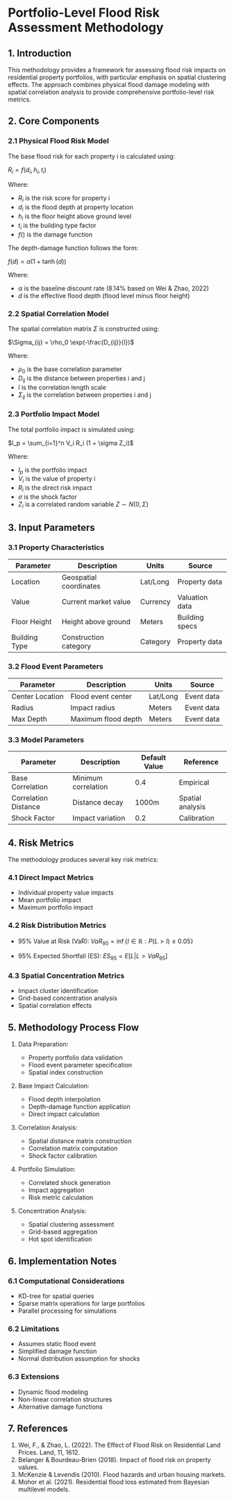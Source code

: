 # Portfolio-Level Flood Risk Assessment Methodology

## 1. Introduction

This methodology provides a framework for assessing flood risk impacts on residential property portfolios, with particular emphasis on spatial clustering effects. The approach combines physical flood damage modeling with spatial correlation analysis to provide comprehensive portfolio-level risk metrics.

## 2. Core Components

### 2.1 Physical Flood Risk Model

The base flood risk for each property i is calculated using:

$R_i = f(d_i, h_i, t_i)$

Where:
- $R_i$ is the risk score for property i
- $d_i$ is the flood depth at property location
- $h_i$ is the floor height above ground level
- $t_i$ is the building type factor
- $f()$ is the damage function

The depth-damage function follows the form:

$f(d) = \alpha(1 + \tanh(d))$

Where:
- $\alpha$ is the baseline discount rate (8.14% based on Wei & Zhao, 2022)
- $d$ is the effective flood depth (flood level minus floor height)

### 2.2 Spatial Correlation Model

The spatial correlation matrix $\Sigma$ is constructed using:

$\Sigma_{ij} = \rho_0 \exp(-\frac{D_{ij}}{l})$

Where:
- $\rho_0$ is the base correlation parameter
- $D_{ij}$ is the distance between properties i and j
- $l$ is the correlation length scale
- $\Sigma_{ij}$ is the correlation between properties i and j

### 2.3 Portfolio Impact Model

The total portfolio impact is simulated using:

$I_p = \sum_{i=1}^n V_i R_i (1 + \sigma Z_i)$

Where:
- $I_p$ is the portfolio impact
- $V_i$ is the value of property i
- $R_i$ is the direct risk impact
- $\sigma$ is the shock factor
- $Z_i$ is a correlated random variable $Z \sim N(0, \Sigma)$

## 3. Input Parameters

### 3.1 Property Characteristics
| Parameter | Description | Units | Source |
|-----------|-------------|--------|---------|
| Location | Geospatial coordinates | Lat/Long | Property data |
| Value | Current market value | Currency | Valuation data |
| Floor Height | Height above ground | Meters | Building specs |
| Building Type | Construction category | Category | Property data |

### 3.2 Flood Event Parameters
| Parameter | Description | Units | Source |
|-----------|-------------|--------|---------|
| Center Location | Flood event center | Lat/Long | Event data |
| Radius | Impact radius | Meters | Event data |
| Max Depth | Maximum flood depth | Meters | Event data |

### 3.3 Model Parameters
| Parameter | Description | Default Value | Reference |
|-----------|-------------|---------------|------------|
| Base Correlation | Minimum correlation | 0.4 | Empirical |
| Correlation Distance | Distance decay | 1000m | Spatial analysis |
| Shock Factor | Impact variation | 0.2 | Calibration |

## 4. Risk Metrics

The methodology produces several key risk metrics:

### 4.1 Direct Impact Metrics
- Individual property value impacts
- Mean portfolio impact
- Maximum portfolio impact

### 4.2 Risk Distribution Metrics
- 95% Value at Risk (VaR):
  $VaR_{95} = \inf\{l \in \mathbb{R}: P(L > l) \leq 0.05\}$
  
- 95% Expected Shortfall (ES):
  $ES_{95} = E[L|L > VaR_{95}]$

### 4.3 Spatial Concentration Metrics
- Impact cluster identification
- Grid-based concentration analysis
- Spatial correlation effects

## 5. Methodology Process Flow

1. Data Preparation:
   - Property portfolio data validation
   - Flood event parameter specification
   - Spatial index construction

2. Base Impact Calculation:
   - Flood depth interpolation
   - Depth-damage function application
   - Direct impact calculation

3. Correlation Analysis:
   - Spatial distance matrix construction
   - Correlation matrix computation
   - Shock factor calibration

4. Portfolio Simulation:
   - Correlated shock generation
   - Impact aggregation
   - Risk metric calculation

5. Concentration Analysis:
   - Spatial clustering assessment
   - Grid-based aggregation
   - Hot spot identification

## 6. Implementation Notes

### 6.1 Computational Considerations
- KD-tree for spatial queries
- Sparse matrix operations for large portfolios
- Parallel processing for simulations

### 6.2 Limitations
- Assumes static flood event
- Simplified damage function
- Normal distribution assumption for shocks

### 6.3 Extensions
- Dynamic flood modeling
- Non-linear correlation structures
- Alternative damage functions

## 7. References

1. Wei, F., & Zhao, L. (2022). The Effect of Flood Risk on Residential Land Prices. Land, 11, 1612.
2. Belanger & Bourdeau-Brien (2018). Impact of flood risk on property values.
3. McKenzie & Levendis (2010). Flood hazards and urban housing markets.
4. Mohor et al. (2021). Residential flood loss estimated from Bayesian multilevel models.


